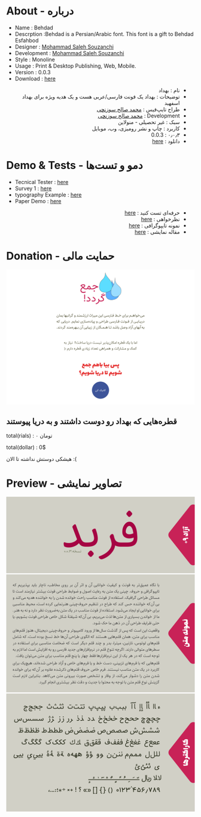 # About - درباره

- Name : Behdad 
- Descrption :Behdad is a Persian/Arabic font. This font is a gift to Behdad Esfahbod
- Designer : [Mohammad Saleh Souzanchi](http://github.com/zoghal)
- Development : [Mohammad Saleh Souzanchi](http://github.com/zoghal)
- Style : Monoline
- Usage : Print & Desktop Publishing, Web, Mobile.
- Version : 0.0.3
- Download : [here](https://github.com/font-store/font-‌Behdad/releases/latest)

<ul  dir="rtl">

<li>نام : بهداد </li>
<li>توضیحات : بهداد یک فونت فارسی/عربی  هست و یک هدیه ویژه برای بهداد اسفهبد</li>
<li>طراح تایپ‌فیس : <a href="http://github.com/zoghal">محمد صالح سوزنچی</a></li>
<li>Development : <a href="http://github.com/zoghal">محمد صالح سوزنچی</a></li>
<li>سبک : غیر تحصیلی - منولاین</li>
<li>کاربرد : چاپ و نشر رومیزی، وب، موبایل</li>
<li>۰٫۰٫۳ : 0.0.3</li>
<li>دانلود : <a href="https://github.com/font-store/font-%E2%80%8CBehdad/releases/latest">here</a></li>

</ul>




#  Demo & Tests - دمو و تست‌ها

- Tecnical Tester : [here](http://font-store.github.io/font-Behdad/online/)
- Survey 1 : [here](http://font-store.github.io/font-Behdad/tests/)
- typography Example : [here](http://font-store.github.io/font-behdad/typography-persian.htm)
- Paper Demo : [here](http://font-store.github.io/font-behdad/peper-persian.htm)




<ul  dir="rtl">
<li>حرفه‌ای تست کنید : <a href="http://font-store.github.io/font-Behdad/online/">here</a></li>
<li>نظرخواهی : <a href="http://font-store.github.io/font-Behdad/tests/">here</a></li>
<li>نمونه تایپوگرافی : <a href="http://font-store.github.io/font-behdad/typography-persian.htm">here</a></li>
<li>مقاله نمایشی : <a href="http://font-store.github.io/font-behdad/peper-persian.htm">here</a></li>
</ul>




# Donation - حمایت مالی

[![Intro](docs/4.png)](https://www.payping.ir/d/t95R)



## قطره‌هایی که بهداد رو دوست داشتند و به دریا پیوستند


total(rials) : ۰ تومان

total(dollar) : 0$


هیشکی دوستش نداشته تا الان :(





# Preview - تصاویر نمایشی


![Intro](docs/1.png)
![Intro](docs/2.png)
![Intro](docs/3.png)
